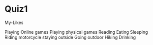 # Quiz1

My-Likes

Playing Online games
Playing physical games
Reading
Eating
Sleeping
Riding motorcycle
staying outside
Going outdoor
Hiking
Drinking 